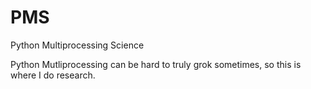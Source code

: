 PMS
===
Python Multiprocessing Science

Python Mutliprocessing can be hard to truly grok sometimes, so this is where I do
research.
